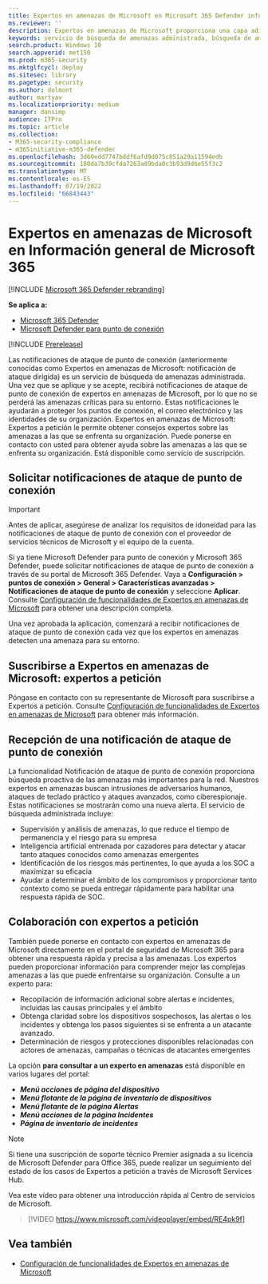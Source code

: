 ```yaml
---
title: Expertos en amenazas de Microsoft en Microsoft 365 Defender información general
ms.reviewer: ''
description: Expertos en amenazas de Microsoft proporciona una capa adicional de experiencia para Microsoft 365 Defender.
keywords: servicio de búsqueda de amenazas administrada, búsqueda de amenazas administrada, servicio de detección y respuesta administrada (MDR), MTE, Expertos en amenazas de Microsoft
search.product: Windows 10
search.appverid: met150
ms.prod: m365-security
ms.mktglfcycl: deploy
ms.sitesec: library
ms.pagetype: security
ms.author: dolmont
author: martyav
ms.localizationpriority: medium
manager: dansimp
audience: ITPro
ms.topic: article
ms.collection:
- M365-security-compliance
- m365initiative-m365-defender
ms.openlocfilehash: 3d60edd7747bddf6afd9d075c051a29a11594edb
ms.sourcegitcommit: 180da7b39cfda7263a89bda0c3b93d9d6e55f3c2
ms.translationtype: MT
ms.contentlocale: es-ES
ms.lasthandoff: 07/19/2022
ms.locfileid: "66843443"
---
```

# <a name="microsoft-threat-experts-in-microsoft-365-overview"></a>Expertos en amenazas de Microsoft en Información general de Microsoft 365

[!INCLUDE [Microsoft 365 Defender rebranding](../includes/microsoft-defender.md)]

**Se aplica a:**

- [Microsoft 365 Defender](https://go.microsoft.com/fwlink/?linkid=2118804)
- [Microsoft Defender para punto de conexión](https://go.microsoft.com/fwlink/p/?linkid=2154037)

[!INCLUDE [Prerelease](../includes/prerelease.md)]

Las notificaciones de ataque de punto de conexión (anteriormente conocidas como Expertos en amenazas de Microsoft: notificación de ataque dirigida) es un servicio de búsqueda de amenazas administrada. Una vez que se aplique y se acepte, recibirá notificaciones de ataque de punto de conexión de expertos en amenazas de Microsoft, por lo que no se perderá las amenazas críticas para su entorno. Estas notificaciones le ayudarán a proteger los puntos de conexión, el correo electrónico y las identidades de su organización.
Expertos en amenazas de Microsoft: Expertos a petición le permite obtener consejos expertos sobre las amenazas a las que se enfrenta su organización. Puede ponerse en contacto con usted para obtener ayuda sobre las amenazas a las que se enfrenta su organización. Está disponible como servicio de suscripción.

## <a name="apply-for-endpoint-attack-notifications"></a>Solicitar notificaciones de ataque de punto de conexión

> [!IMPORTANT]
> Antes de aplicar, asegúrese de analizar los requisitos de idoneidad para las notificaciones de ataque de punto de conexión con el proveedor de servicios técnicos de Microsoft y el equipo de la cuenta.

Si ya tiene Microsoft Defender para punto de conexión y Microsoft 365 Defender, puede solicitar notificaciones de ataque de punto de conexión a través de su portal de Microsoft 365 Defender. Vaya a **Configuración > puntos de conexión > General > Características avanzadas > Notificaciones de ataque de punto de conexión** y seleccione **Aplicar**. Consulte [Configuración de funcionalidades de Expertos en amenazas de Microsoft](./configure-microsoft-threat-experts.md) para obtener una descripción completa.

Una vez aprobada la aplicación, comenzará a recibir notificaciones de ataque de punto de conexión cada vez que los expertos en amenazas detecten una amenaza para su entorno.

## <a name="subscribe-to-microsoft-threat-experts---experts-on-demand"></a>Suscribirse a Expertos en amenazas de Microsoft: expertos a petición

Póngase en contacto con su representante de Microsoft para suscribirse a Expertos a petición.  Consulte [Configuración de funcionalidades de Expertos en amenazas de Microsoft](./configure-microsoft-threat-experts.md) para obtener más información.

## <a name="receive-endpoint-attack-notification"></a>Recepción de una notificación de ataque de punto de conexión

La funcionalidad Notificación de ataque de punto de conexión proporciona búsqueda proactiva de las amenazas más importantes para la red. Nuestros expertos en amenazas buscan intrusiones de adversarios humanos, ataques de teclado práctico y ataques avanzados, como ciberespionaje. Estas notificaciones se mostrarán como una nueva alerta. El servicio de búsqueda administrada incluye:

- Supervisión y análisis de amenazas, lo que reduce el tiempo de permanencia y el riesgo para su empresa
- Inteligencia artificial entrenada por cazadores para detectar y atacar tanto ataques conocidos como amenazas emergentes
- Identificación de los riesgos más pertinentes, lo que ayuda a los SOC a maximizar su eficacia
- Ayudar a determinar el ámbito de los compromisos y proporcionar tanto contexto como se pueda entregar rápidamente para habilitar una respuesta rápida de SOC.

## <a name="collaborate-with-experts-on-demand"></a>Colaboración con expertos a petición

También puede ponerse en contacto con expertos en amenazas de Microsoft directamente en el portal de seguridad de Microsoft 365 para obtener una respuesta rápida y precisa a las amenazas.  Los expertos pueden proporcionar información para comprender mejor las complejas amenazas a las que puede enfrentarse su organización.  Consulte a un experto para:

- Recopilación de información adicional sobre alertas e incidentes, incluidas las causas principales y el ámbito
- Obtenga claridad sobre los dispositivos sospechosos, las alertas o los incidentes y obtenga los pasos siguientes si se enfrenta a un atacante avanzado.
- Determinación de riesgos y protecciones disponibles relacionadas con actores de amenazas, campañas o técnicas de atacantes emergentes

La opción **para consultar a un experto en amenazas** está disponible en varios lugares del portal:

- <i>**Menú acciones de página del dispositivo**</i><BR>
- <i>**Menú flotante de la página de inventario de dispositivos**</i><BR>
- <i>**Menú flotante de la página Alertas**</i><BR>
- <i>**Menú acciones de la página Incidentes**</i><BR>
- <i>**Página de inventario de incidentes**</i><BR>

> [!NOTE]
> Si tiene una suscripción de soporte técnico Premier asignada a su licencia de Microsoft Defender para Office 365, puede realizar un seguimiento del estado de los casos de Expertos a petición a través de Microsoft Services Hub.

Vea este vídeo para obtener una introducción rápida al Centro de servicios de Microsoft.

> [!VIDEO https://www.microsoft.com/videoplayer/embed/RE4pk9f]

## <a name="see-also"></a>Vea también

- [Configuración de funcionalidades de Expertos en amenazas de Microsoft](./configure-microsoft-threat-experts.md)

